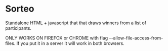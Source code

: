 Sorteo
======

Standalone HTML + javascript that that draws winners from a list of
participants.

ONLY WORKS ON FIREFOX or CHROME with flag --allow-file-access-from-files. If you put it in a server it will work in both browsers. 
